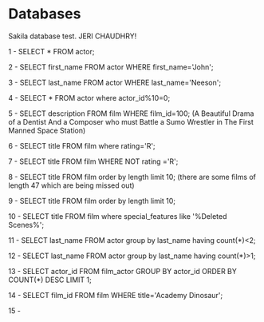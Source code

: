 # Databases


Sakila database test. JERI CHAUDHRY!

1 - SELECT * FROM actor;

2 - SELECT first_name FROM actor WHERE first_name='John';

3 - SELECT last_name FROM actor WHERE last_name='Neeson';

4 - SELECT * FROM actor where actor_id%10=0;

5 - SELECT description FROM film WHERE film_id=100;
(A Beautiful Drama of a Dentist
And a Composer who must
Battle a Sumo Wrestler in
The First Manned Space Station)

6 - SELECT title FROM film where rating='R';

7 - SELECT title FROM film WHERE NOT rating ='R';

8 - SELECT title FROM film order by length limit 10; 
   (there are some films of length 47 which are being missed out)

9 - SELECT title FROM film order by length limit 10;

10 - SELECT title FROM film where special_features like '%Deleted Scenes%';

11 - SELECT last_name FROM actor group by last_name having count(*)<2;

12 - SELECT last_name FROM actor group by last_name having count(*)>1;

13 - SELECT actor_id FROM film_actor GROUP BY actor_id ORDER BY COUNT(*) DESC LIMIT 1;

14 - SELECT film_id FROM film WHERE title='Academy Dinosaur';

15 - 
